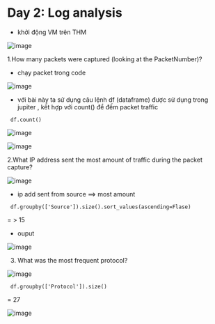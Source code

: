 # Day 2: Log analysis

- khởi động VM trên THM

![image](https://github.com/j10nelop/ehc_challenge/assets/152776722/17a8e23e-f188-4967-bba3-e4000fc32462)

1.How many packets were captured (looking at the PacketNumber)?
- chạy packet trong code 

![image](https://github.com/j10nelop/ehc_challenge/assets/152776722/74add41b-f3f2-4ca6-ac67-35f9fe47bb49)

- với bài này ta sử dụng câu lệnh df (dataframe) được sử dụng trong jupiter , kết hợp với count() để đếm packet traffic

```
 df.count()
```

![image](https://github.com/j10nelop/ehc_challenge/assets/152776722/57681289-74ce-4d45-b2ed-0f3a80a04ab0)

![image](https://github.com/j10nelop/ehc_challenge/assets/152776722/c9800361-e9d3-4b5d-b052-d2a0d52d6789)

2.What IP address sent the most amount of traffic during the packet capture?

![image](https://github.com/j10nelop/ehc_challenge/assets/152776722/3af325df-34ee-46ff-8405-ee04cb60a4f0)

- ip add sent from source ==> most amount


```
 df.groupby(['Source']).size().sort_values(ascending=Flase)
```
= > 15 
- ouput

![image](https://github.com/j10nelop/ehc_challenge/assets/152776722/e3957481-b10e-406b-bcf2-78b0129fa31d)


3. What was the most frequent protocol?

![image](https://github.com/j10nelop/ehc_challenge/assets/152776722/c9c62270-0350-4bda-b280-212b38262764)

```
 df.groupby(['Protocol']).size()
```
= 27 

![image](https://github.com/j10nelop/ehc_challenge/assets/152776722/a8c9dcdf-e980-46d7-acf2-14c84c8423b5)
